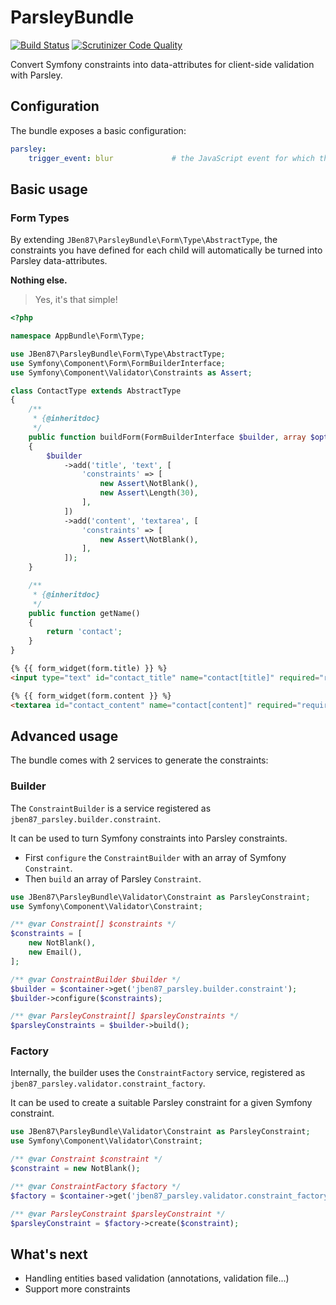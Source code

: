 # ParsleyBundle


[![Build Status](https://travis-ci.org/J-Ben87/ParsleyBundle.svg?branch=master)](https://travis-ci.org/J-Ben87/ParsleyBundle)
[![Scrutinizer Code Quality](https://scrutinizer-ci.com/g/J-Ben87/ParsleyBundle/badges/quality-score.png?b=master)](https://scrutinizer-ci.com/g/J-Ben87/ParsleyBundle/?branch=master)


Convert Symfony constraints into data-attributes for client-side validation with Parsley.


## Configuration


The bundle exposes a basic configuration:


```yml
parsley:
    trigger_event: blur             # the JavaScript event for which the validation is to be triggered relative to the selected input
```


## Basic usage


### Form Types


By extending `JBen87\ParsleyBundle\Form\Type\AbstractType`, the constraints you have defined for each child will automatically be turned into Parsley data-attributes.

**Nothing else.** 

> Yes, it's that simple!


```php
<?php

namespace AppBundle\Form\Type;

use JBen87\ParsleyBundle\Form\Type\AbstractType;
use Symfony\Component\Form\FormBuilderInterface;
use Symfony\Component\Validator\Constraints as Assert;

class ContactType extends AbstractType
{
    /**
     * {@inheritdoc}
     */
    public function buildForm(FormBuilderInterface $builder, array $options)
    {
        $builder
            ->add('title', 'text', [
                'constraints' => [
                    new Assert\NotBlank(),
                    new Assert\Length(30),
                ],
            ])
            ->add('content', 'textarea', [
                'constraints' => [
                    new Assert\NotBlank(),
                ],
            ]);
    }

    /**
     * {@inheritdoc}
     */
    public function getName()
    {
        return 'contact';
    }
}
```

```html
{% {{ form_widget(form.title) }} %}
<input type="text" id="contact_title" name="contact[title]" required="required" data-parsley-trigger="blur" data-parsley-required="true" data-parsley-required-message="This value should not be blank." data-parsley-length="[30, 30]" data-parsley-length-message="This value should have exactly {{ limit }} character.|This value should have exactly {{ limit }} characters." data-parsley-id="4" class="parsley-error">

{% {{ form_widget(form.content }} %}
<textarea id="contact_content" name="contact[content]" required="required" data-parsley-trigger="blur" data-parsley-required="true" data-parsley-required-message="This value should not be blank." data-parsley-id="6" class="parsley-error"></textarea>
```


## Advanced usage


The bundle comes with 2 services to generate the constraints:


### Builder


The `ConstraintBuilder` is a service registered as `jben87_parsley.builder.constraint`.

It can be used to turn Symfony constraints into Parsley constraints.

- First `configure` the `ConstraintBuilder` with an array of Symfony `Constraint`.
- Then `build` an array of Parsley `Constraint`.


```php
use JBen87\ParsleyBundle\Validator\Constraint as ParsleyConstraint;
use Symfony\Component\Validator\Constraint;

/** @var Constraint[] $constraints */
$constraints = [
    new NotBlank(),
    new Email(),
];

/** @var ConstraintBuilder $builder */
$builder = $container->get('jben87_parsley.builder.constraint');
$builder->configure($constraints);

/** @var ParsleyConstraint[] $parsleyConstraints */
$parsleyConstraints = $builder->build();
```


### Factory


Internally, the builder uses the `ConstraintFactory` service, registered as `jben87_parsley.validator.constraint_factory`.

It can be used to create a suitable Parsley constraint for a given Symfony constraint.


```php
use JBen87\ParsleyBundle\Validator\Constraint as ParsleyConstraint;
use Symfony\Component\Validator\Constraint;

/** @var Constraint $constraint */
$constraint = new NotBlank();

/** @var ConstraintFactory $factory */
$factory = $container->get('jben87_parsley.validator.constraint_factory');

/** @var ParsleyConstraint $parsleyConstraint */
$parsleyConstraint = $factory->create($constraint);
```


## What's next


- Handling entities based validation (annotations, validation file...)
- Support more constraints
